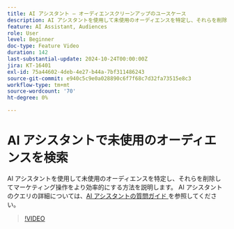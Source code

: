 ```yaml
---
title: AI アシスタント – オーディエンスクリーンアップのユースケース
description: AI アシスタントを使用して未使用のオーディエンスを特定し、それらを削除してマーケティング操作をより効率的にする方法を説明します。
feature: AI Assistant, Audiences
role: User
level: Beginner
doc-type: Feature Video
duration: 142
last-substantial-update: 2024-10-24T00:00:00Z
jira: KT-16401
exl-id: 75a44602-4deb-4e27-b44a-7bf311486243
source-git-commit: e940c5c9e0a028890c6f7f68c7d32fa73515e8c3
workflow-type: tm+mt
source-wordcount: '70'
ht-degree: 0%

---
```


# AI アシスタントで未使用のオーディエンスを検索

AI アシスタントを使用して未使用のオーディエンスを特定し、それらを削除してマーケティング操作をより効率的にする方法を説明します。 AI アシスタントのクエリの詳細については、[AI アシスタントの質問ガイド ](https://experienceleague.adobe.com/en/docs/experience-platform/ai-assistant/questions) を参照してください。

>[!VIDEO](https://video.tv.adobe.com/v/3435532/?learn=on)
